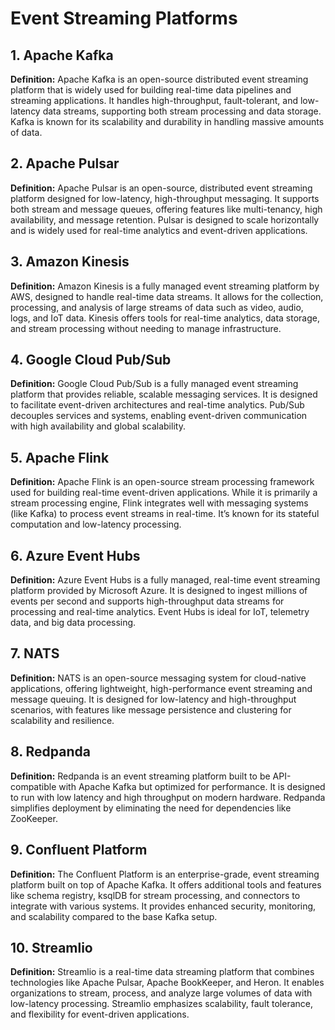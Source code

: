 # Event Streaming Platforms

## 1. Apache Kafka
**Definition:** Apache Kafka is an open-source distributed event streaming platform that is widely used for building real-time data pipelines and streaming applications. It handles high-throughput, fault-tolerant, and low-latency data streams, supporting both stream processing and data storage. Kafka is known for its scalability and durability in handling massive amounts of data.

## 2. Apache Pulsar
**Definition:** Apache Pulsar is an open-source, distributed event streaming platform designed for low-latency, high-throughput messaging. It supports both stream and message queues, offering features like multi-tenancy, high availability, and message retention. Pulsar is designed to scale horizontally and is widely used for real-time analytics and event-driven applications.

## 3. Amazon Kinesis
**Definition:** Amazon Kinesis is a fully managed event streaming platform by AWS, designed to handle real-time data streams. It allows for the collection, processing, and analysis of large streams of data such as video, audio, logs, and IoT data. Kinesis offers tools for real-time analytics, data storage, and stream processing without needing to manage infrastructure.

## 4. Google Cloud Pub/Sub
**Definition:** Google Cloud Pub/Sub is a fully managed event streaming platform that provides reliable, scalable messaging services. It is designed to facilitate event-driven architectures and real-time analytics. Pub/Sub decouples services and systems, enabling event-driven communication with high availability and global scalability.

## 5. Apache Flink
**Definition:** Apache Flink is an open-source stream processing framework used for building real-time event-driven applications. While it is primarily a stream processing engine, Flink integrates well with messaging systems (like Kafka) to process event streams in real-time. It’s known for its stateful computation and low-latency processing.

## 6. Azure Event Hubs
**Definition:** Azure Event Hubs is a fully managed, real-time event streaming platform provided by Microsoft Azure. It is designed to ingest millions of events per second and supports high-throughput data streams for processing and real-time analytics. Event Hubs is ideal for IoT, telemetry data, and big data processing.

## 7. NATS
**Definition:** NATS is an open-source messaging system for cloud-native applications, offering lightweight, high-performance event streaming and message queuing. It is designed for low-latency and high-throughput scenarios, with features like message persistence and clustering for scalability and resilience.

## 8. Redpanda
**Definition:** Redpanda is an event streaming platform built to be API-compatible with Apache Kafka but optimized for performance. It is designed to run with low latency and high throughput on modern hardware. Redpanda simplifies deployment by eliminating the need for dependencies like ZooKeeper.

## 9. Confluent Platform
**Definition:** The Confluent Platform is an enterprise-grade, event streaming platform built on top of Apache Kafka. It offers additional tools and features like schema registry, ksqlDB for stream processing, and connectors to integrate with various systems. It provides enhanced security, monitoring, and scalability compared to the base Kafka setup.

## 10. Streamlio
**Definition:** Streamlio is a real-time data streaming platform that combines technologies like Apache Pulsar, Apache BookKeeper, and Heron. It enables organizations to stream, process, and analyze large volumes of data with low-latency processing. Streamlio emphasizes scalability, fault tolerance, and flexibility for event-driven applications.
